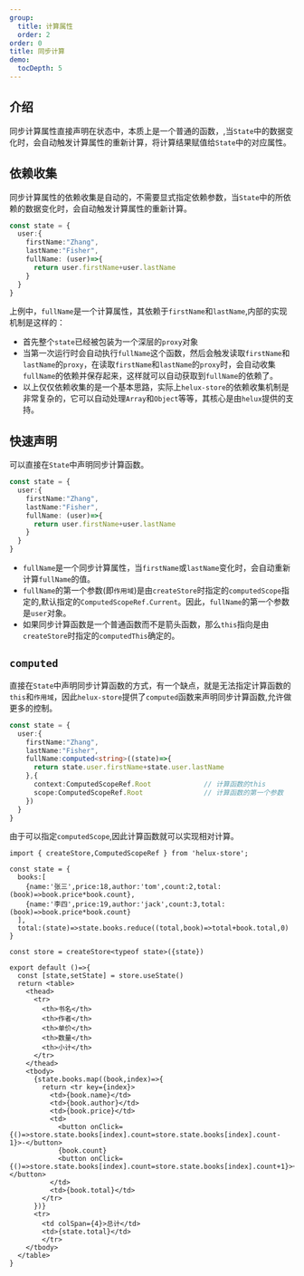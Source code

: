 ```yaml
---
group:
  title: 计算属性
  order: 2
order: 0  
title: 同步计算
demo:
  tocDepth: 5
---
```



## 介绍
  
同步计算属性直接声明在状态中，本质上是一个普通的函数，,当`State`中的数据变化时，会自动触发计算属性的重新计算，将计算结果赋值给`State`中的对应属性。

## 依赖收集

同步计算属性的依赖收集是自动的，不需要显式指定依赖参数，当`State`中的所依赖的数据变化时，会自动触发计算属性的重新计算。 

```ts
const state = {
  user:{
    firstName:"Zhang",
    lastName:"Fisher",
    fullName: (user)=>{
      return user.firstName+user.lastName
    } 
  }
} 
```
上例中，`fullName`是一个计算属性，其依赖于`firstName`和`lastName`,内部的实现机制是这样的：

- 首先整个`state`已经被包装为一个深层的`proxy`对象
- 当第一次运行时会自动执行`fullName`这个函数，然后会触发读取`firstName`和`lastName`的`proxy`，在读取`firstName`和`lastName`的`proxy`时，会自动收集`fullName`的依赖并保存起来，这样就可以自动获取到`fullName`的依赖了。
- 以上仅仅依赖收集的是一个基本思路，实际上`helux-store`的依赖收集机制是非常复杂的，它可以自动处理`Array`和`Object`等等，其核心是由`helux`提供的支持。


## 快速声明

可以直接在`State`中声明同步计算函数。

```ts
const state = {
  user:{
    firstName:"Zhang",
    lastName:"Fisher",
    fullName: (user)=>{
      return user.firstName+user.lastName
    } 
  }
} 
```
- `fullName`是一个同步计算属性，当`firstName`或`lastName`变化时，会自动重新计算`fullName`的值。
- `fullName`的第一个参数(即`作用域`)是由`createStore`时指定的`computedScope`指定的,默认指定的`ComputedScopeRef.Current`。因此，`fullName`的第一个参数是`user`对象。
- 如果同步计算函数是一个普通函数而不是箭头函数，那么`this`指向是由`createStore`时指定的`computedThis`确定的。


## `computed`

直接在`State`中声明同步计算函数的方式，有一个缺点，就是无法指定计算函数的`this`和`作用域`，因此`helux-store`提供了`computed`函数来声明同步计算函数,允许做更多的控制。


```ts {6,9}
const state = {
  user:{
    firstName:"Zhang",
    lastName:"Fisher",
    fullName:computed<string>((state)=>{
      return state.user.firstName+state.user.lastName
    },{
      context:ComputedScopeRef.Root             // 计算函数的this
      scope:ComputedScopeRef.Root               // 计算函数的第一个参数
    }) 
  }
} 
```

由于可以指定`computedScope`,因此计算函数就可以实现相对计算。


```tsx
import { createStore,ComputedScopeRef } from 'helux-store';

const state = {
  books:[
    {name:'张三',price:18,author:'tom',count:2,total:(book)=>book.price*book.count},
    {name:'李四',price:19,author:'jack',count:3,total:(book)=>book.price*book.count}
  ],
  total:(state)=>state.books.reduce((total,book)=>total+book.total,0)
}

const store = createStore<typeof state>({state})

export default ()=>{
  const [state,setState] = store.useState()
  return <table>
    <thead>
      <tr>
        <th>书名</th>
        <th>作者</th>
        <th>单价</th>
        <th>数量</th>
        <th>小计</th>
      </tr>
    </thead>
    <tbody>
      {state.books.map((book,index)=>{
        return <tr key={index}>
          <td>{book.name}</td>
          <td>{book.author}</td>
          <td>{book.price}</td>
          <td>
            <button onClick={()=>store.state.books[index].count=store.state.books[index].count-1}>-</button>
            {book.count}
            <button onClick={()=>store.state.books[index].count=store.state.books[index].count+1}>+</button>
          </td>
          <td>{book.total}</td>
        </tr>
      })}
      <tr>
        <td colSpan={4}>总计</td>
        <td>{state.total}</td>
        </tr>
    </tbody>
  </table>
}
```
